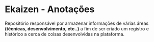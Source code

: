 # Ekaizen - Anotações

Repositório responsável por armazenar informações de várias áreas **(técnicas, desenvolvimento, etc..)** a fim de ser criado um registro e histórico a cerca de coisas desenvolvidas na plataforma.
